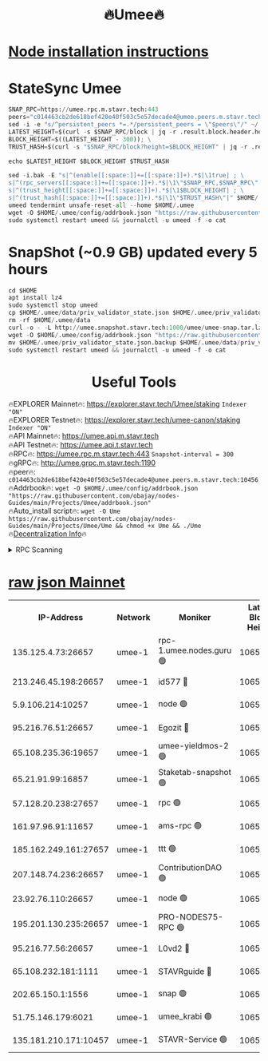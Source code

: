 <h1 align="center"> 🔥Umee🔥</h1>


[Node installation instructions](https://github.com/obajay/nodes-Guides/tree/main/Projects/Umee)
=
# StateSync Umee
```python
SNAP_RPC=https://umee.rpc.m.stavr.tech:443
peers="c014463cb2de618bef420e40f503c5e57decade4@umee.peers.m.stavr.tech:10456"
sed -i -e "s/^persistent_peers *=.*/persistent_peers = \"$peers\"/" ~/.umee/config/config.toml
LATEST_HEIGHT=$(curl -s $SNAP_RPC/block | jq -r .result.block.header.height); \
BLOCK_HEIGHT=$((LATEST_HEIGHT - 300)); \
TRUST_HASH=$(curl -s "$SNAP_RPC/block?height=$BLOCK_HEIGHT" | jq -r .result.block_id.hash)

echo $LATEST_HEIGHT $BLOCK_HEIGHT $TRUST_HASH

sed -i.bak -E "s|^(enable[[:space:]]+=[[:space:]]+).*$|\1true| ; \
s|^(rpc_servers[[:space:]]+=[[:space:]]+).*$|\1\"$SNAP_RPC,$SNAP_RPC\"| ; \
s|^(trust_height[[:space:]]+=[[:space:]]+).*$|\1$BLOCK_HEIGHT| ; \
s|^(trust_hash[[:space:]]+=[[:space:]]+).*$|\1\"$TRUST_HASH\"|" $HOME/.umee/config/config.toml
umeed tendermint unsafe-reset-all --home $HOME/.umee
wget -O $HOME/.umee/config/addrbook.json "https://raw.githubusercontent.com/obajay/nodes-Guides/main/Projects/Umee/addrbook.json"
sudo systemctl restart umeed && journalctl -u umeed -f -o cat
```
# SnapShot (~0.9 GB) updated every 5 hours
```python
cd $HOME
apt install lz4
sudo systemctl stop umeed
cp $HOME/.umee/data/priv_validator_state.json $HOME/.umee/priv_validator_state.json.backup
rm -rf $HOME/.umee/data
curl -o - -L http://umee.snapshot.stavr.tech:1000/umee/umee-snap.tar.lz4 | lz4 -c -d - | tar -x -C $HOME/.umee --strip-components 2
wget -O $HOME/.umee/config/addrbook.json "https://raw.githubusercontent.com/obajay/nodes-Guides/main/Projects/Umee/addrbook.json"
mv $HOME/.umee/priv_validator_state.json.backup $HOME/.umee/data/priv_validator_state.json
sudo systemctl restart umeed && journalctl -u umeed -f -o cat
```
 <h1 align="center"> Useful Tools</h1>

🔥EXPLORER Mainnet🔥:      https://explorer.stavr.tech/Umee/staking             `Indexer "ON"` \
🔥EXPLORER Testnet🔥:        https://explorer.stavr.tech/umee-canon/staking      `Indexer "ON"` \
🔥API Mainnet🔥:                   https://umee.api.m.stavr.tech \
🔥API Testnet🔥:                     https://umee.api.t.stavr.tech \
🔥RPC🔥:                           https://umee.rpc.m.stavr.tech:443                     `Snapshot-interval = 300` \
🔥gRPC🔥:                              http://umee.grpc.m.stavr.tech:1190 \
🔥peer🔥:                     `c014463cb2de618bef420e40f503c5e57decade4@umee.peers.m.stavr.tech:10456` \
🔥Addrbook🔥:    ```wget -O $HOME/.umee/config/addrbook.json "https://raw.githubusercontent.com/obajay/nodes-Guides/main/Projects/Umee/addrbook.json"``` \
🔥Auto_install script🔥: ```wget -O Ume https://raw.githubusercontent.com/obajay/nodes-Guides/main/Projects/Umee/Ume && chmod +x Ume && ./Ume``` \
🔥[Decentralization Info](https://github.com/obajay/StateSync-snapshots/tree/main/Projects/Umee/Decentralization)🔥

<details>
<summary>RPC Scanning</summary>

<h2 align="center"> We scan nodes in real time every 4 hours. And we provide the final result of RPC endpoints.
We cannot influence the operation of these nodes in any way. </h2>


```python
If Voting Power is higher than 0 --> then the Node is a validator of the network and may be subject to attack and be a potential threat to the chain.
```
```python
We marked such validators with a red symbol
```

</details>

[raw json Mainnet](https://rpc-check.umeem.stavr.tech/umeem/rpc-umeem-result.json)
=



<table><tr><th>IP-Address</th><th>Network</th><th>Moniker</th><th>Latest Block Height</th><th>Earliest Block Height</th><th>Catching Up</th><th>Tx Index</th><th>Voting Power</th><th>Scan Time</th></tr><tr><td>135.125.4.73:26657</td><td>umee-1</td><td>rpc-1.umee.nodes.guru 🟢</td><td>10658102</td><td>5167386</td><td>False</td><td>on</td><td>0</td><td>2024-02-19T04:20:34.794468955UTC</td></tr><tr><td>213.246.45.198:26657</td><td>umee-1</td><td>id577 🔴</td><td>10658089</td><td>7100001</td><td>False</td><td>on</td><td>35115902</td><td>2024-02-19T04:19:19.875113670UTC</td></tr><tr><td>5.9.106.214:10257</td><td>umee-1</td><td>node 🟢</td><td>10658098</td><td>7942001</td><td>False</td><td>on</td><td>0</td><td>2024-02-19T04:20:11.114459313UTC</td></tr><tr><td>95.216.76.51:26657</td><td>umee-1</td><td>Egozit 🔴</td><td>10658102</td><td>8262001</td><td>False</td><td>off</td><td>38504201</td><td>2024-02-19T04:20:34.459114978UTC</td></tr><tr><td>65.108.235.36:19657</td><td>umee-1</td><td>umee-yieldmos-2 🟢</td><td>10658083</td><td>9575548</td><td>False</td><td>on</td><td>0</td><td>2024-02-19T04:18:46.587878202UTC</td></tr><tr><td>65.21.91.99:16857</td><td>umee-1</td><td>Staketab-snapshot 🟢</td><td>10658094</td><td>9992001</td><td>False</td><td>off</td><td>0</td><td>2024-02-19T04:19:48.936251199UTC</td></tr><tr><td>57.128.20.238:27657</td><td>umee-1</td><td>rpc 🟢</td><td>10658099</td><td>10337379</td><td>False</td><td>on</td><td>0</td><td>2024-02-19T04:20:19.569499710UTC</td></tr><tr><td>161.97.96.91:11657</td><td>umee-1</td><td>ams-rpc 🟢</td><td>10658105</td><td>10352001</td><td>False</td><td>on</td><td>0</td><td>2024-02-19T04:20:53.334685445UTC</td></tr><tr><td>185.162.249.161:27657</td><td>umee-1</td><td>ttt 🟢</td><td>10658096</td><td>10381617</td><td>False</td><td>on</td><td>0</td><td>2024-02-19T04:19:59.508509998UTC</td></tr><tr><td>207.148.74.236:26657</td><td>umee-1</td><td>ContributionDAO 🟢</td><td>10658103</td><td>10484838</td><td>False</td><td>off</td><td>0</td><td>2024-02-19T04:20:41.888325146UTC</td></tr><tr><td>23.92.76.110:26657</td><td>umee-1</td><td>node 🟢</td><td>10658109</td><td>10526001</td><td>False</td><td>on</td><td>0</td><td>2024-02-19T04:21:16.626924352UTC</td></tr><tr><td>195.201.130.235:26657</td><td>umee-1</td><td>PRO-NODES75-RPC 🟢</td><td>10658097</td><td>10558097</td><td>False</td><td>on</td><td>0</td><td>2024-02-19T04:20:07.965652184UTC</td></tr><tr><td>95.216.77.56:26657</td><td>umee-1</td><td>L0vd2 🔴</td><td>10658105</td><td>10558105</td><td>False</td><td>off</td><td>38411124</td><td>2024-02-19T04:20:52.982582207UTC</td></tr><tr><td>65.108.232.181:1111</td><td>umee-1</td><td>STAVRguide 🔴</td><td>10658083</td><td>10560001</td><td>False</td><td>on</td><td>357732</td><td>2024-02-19T04:18:44.180577806UTC</td></tr><tr><td>202.65.150.1:1556</td><td>umee-1</td><td>snap 🟢</td><td>10658097</td><td>10655427</td><td>False</td><td>on</td><td>0</td><td>2024-02-19T04:20:08.783651662UTC</td></tr><tr><td>51.75.146.179:6021</td><td>umee-1</td><td>umee_krabi 🟢</td><td>10658101</td><td>10656048</td><td>False</td><td>on</td><td>0</td><td>2024-02-19T04:20:27.968792394UTC</td></tr><tr><td>135.181.210.171:10457</td><td>umee-1</td><td>STAVR-Service 🟢</td><td>10658103</td><td>10656201</td><td>False</td><td>on</td><td>0</td><td>2024-02-19T04:20:42.228051300UTC</td></tr></table>
